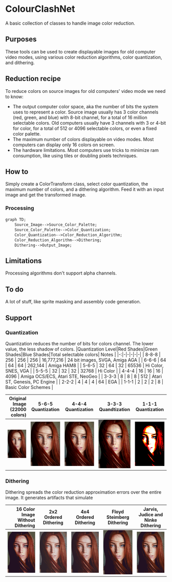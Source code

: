# ColourClashNet
A basic collection of classes to handle image color reduction.

## Purposes
These tools can be used to create displayable images for old computer video modes, using various color reduction algorithms, color quantization, and dithering.

## Reduction recipe
To reduce colors on source images for old computers' video mode we need to know:
- The output computer color space, aka the number of bits the system uses to represent a color. 
Source image usually has 3 color channels (red, green, and blue) with 8-bit channel, for a total of 16 million selectable colors.
Old computers usually have 3 channels with  3 or 4-bit for color, for a total of 512 or 4096 selectable colors, or even a fixed color palette.
- The maximum number of colors displayable on video modes. Most computers can display only 16 colors on screen.
- The hardware limitations. Most computers use tricks to minimize ram consumption, like using tiles or doubling pixels techniques. 

## How to
Simply create a ColorTransform class, select color quantization, the maximum number of colors, and a dithering algorithm.
Feed it with an input image and get the transformed image.

### Processing

```mermaid
graph TD;
    Source_Image-->Source_Color_Palette;
    Source_Color_Palette-->Color_Quantization;
    Color_Quantization-->Color_Reduction_Algorithm;
    Color_Reduction_Algorithm-->Dithering;
    Dithering-->Output_Image;
```

## Limitations
Processing algorithms don't support alpha channels.

## To do
A lot of stuff, like sprite masking and assembly code generation. 

## Support
### Quantization
Quantization reduces the number of bits for colors channel. The lower value, the less shadow of colors.
|Quantization Level|Red Shades|Green Shades|Blue Shades|Total selectable colors| Notes |
|-:|-|-|-|-|-|
| 8-8-8 | 256 | 256 | 256 | 16,777,216 | 24 bit images, SVGA, Amiga AGA |
| 6-6-6 | 64  | 64  | 64  | 262,144 | Amiga HAM8 |
| 5-6-5 | 32 | 64 | 32 | 65536 | Hi Color, SNES, VGA |
| 5-5-5 | 32 | 32 | 32 | 32768 | Hi Color |
| 4-4-4 | 16 | 16 | 16 | 4096 | Amiga OCS/ECS, Atari STE, NeoGeo |
| 3-3-3 | 8 | 8 | 8 |  512 | Atari ST, Genesis, PC Engine |
| 2-2-2 | 4 | 4 | 4 |  64 | EGA |
| 1-1-1 | 2 | 2 | 2 |  8  | Basic Color Schemes |

| Original Image (22000 colors) | 5-6-5 Quantization | 4-4-4 Quantization | 3-3-3 Quandtization | 1-1-1 Quantization |
|-:|-|-|-|-|
|![Alt text](./Images/0_Original.jpg?raw=true)|![Alt text](./Images/Q_565.png?raw=true)|![Alt text](./Images/Q_444.png?raw=true)|![Alt text](./Images/Q_333.png?raw=true)|![Alt text](./Images/Q_111.png?raw=true)|

### Dithering
Dithering spreads the color reduction approximation errors over the entire image. It generates artifacts that simulate 

| 16 Color Image Without Dithering | 2x2 Ordered Dithering | 4x4 Ordered Dithering | Floyd Steimberg Dithering | Jarvis, Judice and Ninke Dithering |
|-:|-|-|-|-|
|![Alt text](./Images/Dith_None.png?raw=true)|![Alt text](./Images/Dith_Ordered1.png?raw=true)|![Alt text](./Images/Dith_Ordered2.png?raw=true)|![Alt text](./Images/Dith_FS_HI.png?raw=true)|![Alt text](./Images/Dith_JN.png?raw=true)|






